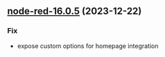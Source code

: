 

## [node-red-16.0.5](https://github.com/truecharts/charts/compare/node-red-16.0.4...node-red-16.0.5) (2023-12-22)

### Fix

- expose custom options for homepage integration
  
  